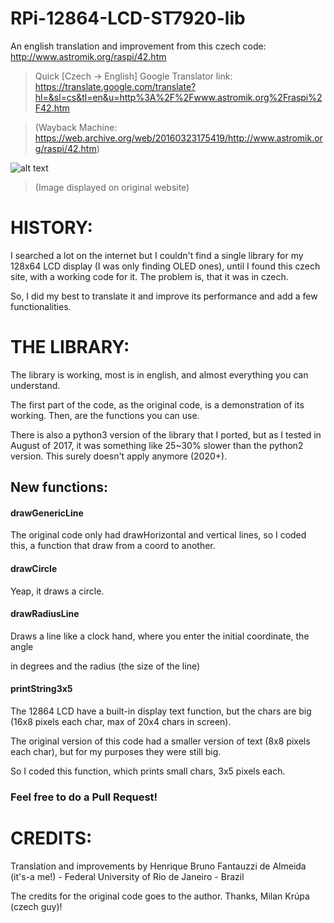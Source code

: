 # RPi-12864-LCD-ST7920-lib

An english translation and improvement from this czech code: http://www.astromik.org/raspi/42.htm

>Quick [Czech -> English] Google Translator link: https://translate.google.com/translate?hl=&sl=cs&tl=en&u=http%3A%2F%2Fwww.astromik.org%2Fraspi%2F42.htm

>(Wayback Machine: https://web.archive.org/web/20160323175419/http://www.astromik.org/raspi/42.htm)

![alt text](http://www.astromik.org/raspi/glcd12864-zw-a.jpg)
>(Image displayed on original website)


# HISTORY:

I searched a lot on the internet but I couldn't find a single library for my 128x64 LCD display (I was only finding OLED ones), until I found this czech site, with a working code for it. The problem is, that it was in czech.

So, I did my best to translate it and improve its performance and add a few functionalities.


# THE LIBRARY:

The library is working, most is in english, and almost everything you can understand.

The first part of the code, as the original code, is a demonstration of its working. Then, are the functions you can use.

There is also a python3 version of the library that I ported, but as I tested in August of 2017, it was something like 25~30% slower than the python2 version. This surely doesn't apply anymore (2020+).


## New functions:

#### drawGenericLine

The original code only had drawHorizontal and vertical lines, so I coded this, a function that draw from a coord to another.

#### drawCircle

Yeap, it draws a circle.

#### drawRadiusLine

Draws a line like a clock hand, where you enter the initial coordinate, the angle

in degrees and the radius (the size of the line)

#### printString3x5

The 12864 LCD have a built-in display text function, but the chars are big (16x8 pixels each char, max of 20x4 chars in screen).

The original version of this code had a smaller version of text (8x8 pixels each char), but for my purposes they were still big.

So I coded this function, which prints small chars, 3x5 pixels each.



### Feel free to do a Pull Request!



# CREDITS:

Translation and improvements by Henrique Bruno Fantauzzi de Almeida (it's-a me!) - Federal University of Rio de Janeiro - Brazil

The credits for the original code goes to the author. Thanks, Milan Krúpa (czech guy)!


